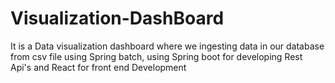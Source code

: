 # Visualization-DashBoard
It is a Data visualization dashboard where we ingesting data in our database from csv file using Spring batch, using Spring boot for developing Rest Api's  and React for front end Development
